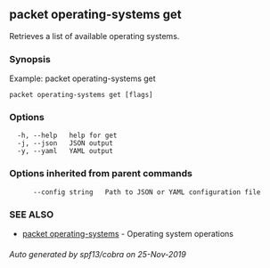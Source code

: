 ## packet operating-systems get

Retrieves a list of available operating systems.

### Synopsis

Example:
  packet operating-systems get

```
packet operating-systems get [flags]
```

### Options

```
  -h, --help   help for get
  -j, --json   JSON output
  -y, --yaml   YAML output
```

### Options inherited from parent commands

```
      --config string   Path to JSON or YAML configuration file
```

### SEE ALSO

* [packet operating-systems](packet_operating-systems.md)	 - Operating system operations

###### Auto generated by spf13/cobra on 25-Nov-2019
